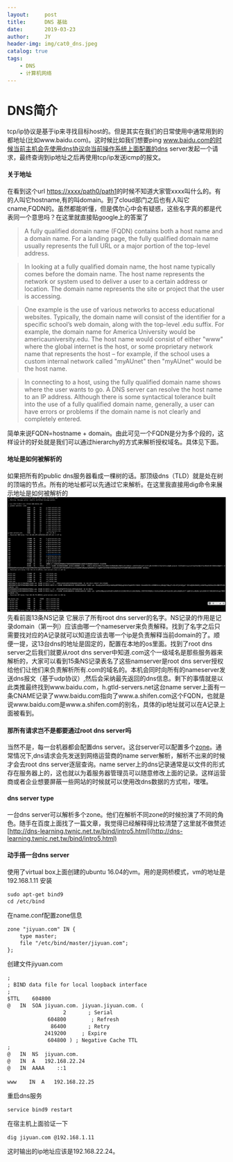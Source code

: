```yaml
---
layout:     post
title:      DNS 基础
date:       2019-03-23
author:     JY
header-img: img/cat0_dns.jpeg
catalog: true
tags:
    - DNS
    - 计算机网络
---
```


# DNS简介
tcp/ip协议是基于ip来寻找目标host的。但是其实在我们的日常使用中通常用到的都地址(比如www.baidu.com)。这时候比如我们想要ping www.baidu.com的时候当前主机会先使用dns协议向当前操作系统上面配置的dns server发起一个请求，最终查询到ip地址之后再使用tcp/ip发送icmp的报文。


#### 关于地址
在看到这个url [https://xxxx/path0/path1]()的时候不知道大家管xxxx叫什么的。有的人叫它hostname,有的叫domain。到了cloud部门之后也有人叫它cname,FQDN的。虽然都能听懂，但是偶尔心中会有疑惑，这些名字真的都是代表同一个意思吗？在这里就直接贴google上的答案了

>A fully qualified domain name (FQDN) contains both a host name and a domain name. For a landing page, the fully qualified domain name usually represents the full URL or a major portion of the top-level address.

>In looking at a fully qualified domain name, the host name typically comes before the domain name. The host name represents the network or system used to deliver a user to a certain address or location. The domain name represents the site or project that the user is accessing.

>One example is the use of various networks to access educational websites. Typically, the domain name will consist of the identifier for a specific school’s web domain, along with the top-level .edu suffix. For example, the domain name for America University would be americauniversity.edu. The host name would consist of either "www" where the global internet is the host, or some proprietary network name that represents the host – for example, if the school uses a custom internal network called "myAUnet" then "myAUnet" would be the host name.

>In connecting to a host, using the fully qualified domain name shows where the user wants to go. A DNS server can resolve the host name to an IP address. Although there is some syntactical tolerance built into the use of a fully qualified domain name, generally, a user can have errors or problems if the domain name is not clearly and completely entered.


简单来说FQDN=hostname + domain。由此可见一个FQDN是分为多个段的，这样设计的好处就是我们可以通过hierarchy的方式来解析授权域名。具体见下面。

#### 地址是如何被解析的
如果把所有的public dns服务器看成一棵树的话。那顶级dns（TLD）就是处在树的顶端的节点。所有的地址都可以先通过它来解析。在这里我直接用dig命令来展示地址是如何被解析的
![digTraceBaidu](/img/dnsTraceBaidu.png)
先看前面13条NS记录
它展示了所有root dns server的名字。NS记录的作用是记录domain（第一列）应该由哪一个nameserver来负责解释。找到了名字之后只需要找对应的A记录就可以知道应该去哪一个ip是负责解释当前domain的了。顺便一提，这13台dns的地址是固定的，配置在本地的os里面。找到了root dns server之后我们就要从root dns server中知道.com这个一级域名是那些服务器来解析的，大家可以看到15条NS记录表名了这些namserver是root dns server授权给他们让他们来负责解析所有.com的域名的。本机会同时向所有的nameserver发送dns报文（基于udp协议）,然后会采纳最先返回的dns信息。剩下的事情就是以此类推最终找到www.baidu.com，h.gtld-servers.net这台name server上面有一条CNAME记录了www.baidu.com指向了www.a.shifen.com这个FQDN，也就是说www.baidu.com是www.a.shifen.com的别名，具体的ip地址就可以在A记录上面被看到。


#### 那所有请求岂不是都要通过root dns server吗
当然不是，每一台机器都会配置dns server。这台server可以配置多个[zone](https://en.wikipedia.org/wiki/DNS_zone)。通常情况下,dns请求会先发送到网络运营商的name server解析，解析不出来的时候才会去root dns server逐层查询。name server上的dns记录通常是以文件的形式存在服务器上的，这也就以为着服务器管理员可以随意修改上面的记录。这样运营商或者企业想要屏蔽一些网站的时候就可以使用改dns数据的方式啦，嘿嘿。

#### dns server type
一台dns server可以解析多个zone。他们在解析不同zone的时候扮演了不同的角色。随手在百度上面找了一篇文章，我觉得已经解释得比较清楚了这里就不做赘述 [http://dns-learning.twnic.net.tw/bind/intro5.html](http://dns-learning.twnic.net.tw/bind/intro5.html)

#### 动手搭一台dns server
使用了virtual box上面创建的ubuntu 16.04的vm。用的是网桥模式，vm的地址是192.168.1.11
安装
```
sudo apt-get bind9
cd /etc/bind
```
在name.conf配置zone信息
```
zone "jiyuan.com" IN {
    type master;
    file "/etc/bind/master/jiyuan.com";
};
```
创建文件jiyuan.com
```
;
; BIND data file for local loopback interface
;
$TTL    604800
@   IN  SOA jiyuan.com. jiyuan.jiyuan.com. (
                  2       ; Serial
             604800        ; Refresh
              86400       ; Retry
            2419200     ; Expire
             604800 ) ; Negative Cache TTL
;
@   IN  NS  jiyuan.com.
@   IN  A   192.168.22.24
@   IN  AAAA    ::1

www    IN  A   192.168.22.25
```
重启dns服务
```
service bind9 restart
```
在宿主机上面验证一下
```
dig jiyuan.com @192.168.1.11
```
这时输出的ip地址应该是192.168.22.24。